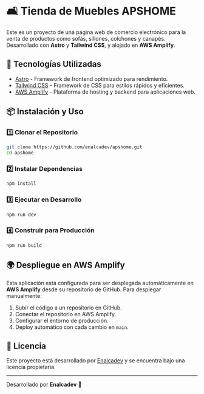 # 🛋️ Tienda de Muebles APSHOME

Este es un proyecto de una página web de comercio electrónico para la venta de productos como sofás, sillones, colchones y canapés. Desarrollado con **Astro** y **Tailwind CSS**, y alojado en **AWS Amplify**.

## 🚀 Tecnologías Utilizadas

- [Astro](https://astro.build/) - Framework de frontend optimizado para rendimiento.
- [Tailwind CSS](https://tailwindcss.com/) - Framework de CSS para estilos rápidos y eficientes.
- [AWS Amplify](https://aws.amazon.com/amplify/) - Plataforma de hosting y backend para aplicaciones web.

## 📦 Instalación y Uso

### 1️⃣ Clonar el Repositorio
```bash
git clone https://github.com/enalcadev/apshome.git
cd apshome
```

### 2️⃣ Instalar Dependencias
```bash
npm install
```

### 3️⃣ Ejecutar en Desarrollo
```bash
npm run dev
```

### 4️⃣ Construir para Producción
```bash
npm run build
```

## 🌍 Despliegue en AWS Amplify

Esta aplicación está configurada para ser desplegada automáticamente en **AWS Amplify** desde su repositorio de GitHub. Para desplegar manualmente:

1. Subir el código a un repositorio en GitHub.
2. Conectar el repositorio en AWS Amplify.
3. Configurar el entorno de producción.
4. Deploy automático con cada cambio en `main`.

## 📜 Licencia

Este proyecto está desarrollado por [Enalcadev](https://www.enalcadev.com/) y se encuentra bajo una licencia propietaria.

---
Desarrollado por **Enalcadev** 🚀
